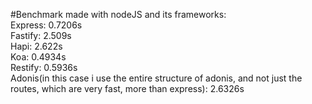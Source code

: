 #Benchmark made with nodeJS and its frameworks: <br>
Express: 0.7206s <br>
Fastify: 2.509s <br> 
Hapi: 2.622s <br>
Koa: 0.4934s <br>
Restify: 0.5936s <br>
Adonis(in this case i use the entire structure of adonis, and not just the routes, which are very fast, more than express): 2.6326s